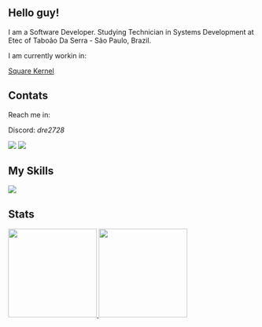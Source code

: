 ## Hello guy!

I am a Software Developer. Studying Technician in Systems Development at Etec of Taboão Da Serra - São Paulo, Brazil.

I am currently workin in:

<a href="https://github.com/https-dre/square-kernel">Square Kernel</a>


## Contats
Reach me in:

Discord: *dre2728*

<a href="https://x.com/dre_bash"><img src="https://skillicons.dev/icons?i=twitter" /></a>
<a href="https://www.instagram.com/dre_dias00/"><img src="https://skillicons.dev/icons?i=instagram" /></a>


## My Skills

  <a href="https://skillicons.dev">
    <img src="https://skillicons.dev/icons?i=linux,c,rust,bash,nodejs,typescript,java,docker,mysql,git" />
  </a>


## Stats
<div>
<a href="https://github.com/https-dre">
<img loading="lazy" height="180em" src="https://github-readme-stats.vercel.app/api/top-langs/?username=https-dre&layout=compact&langs_count=7&theme=dark"/>
<img loading="lazy" height="180em" src="https://github-readme-stats.vercel.app/api?username=https-dre&show_icons=true&theme=dark&include_all_commits=true&count_private=true"/>
</div>
